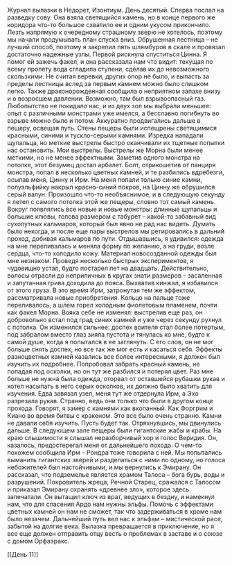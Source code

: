Журнал вылазки в Недорет, Изонтиум. День десятый. 
Сперва послал на разведку сову. Она взяла светящийся камень, но в конце первого же коридора что-то большое схватило ее и одним укусом прикончило. Лезть напрямую к очередному страшному зверю не хотелось, поэтому мы начали продумывать план спуска вниз. Обрушенная лестница – не лучший способ, поэтому я закрепил пять шлямбуров в скале и провязал достаточно надежные узлы. Первой рискнула спуститься Цинна. Я помог ей зажечь факел, и она рассказала нам что видит: текущая по всему пролету вода сгладила ступени, сделав их до невозможного скользкими. Не считая веревки, других опор не было, и выпасть за пределы лестницы вслед за первым камнем можно было слишком легко. Также драконорожденная сообщила о неприятном запахе внизу и о возросшем давлении. Возможно, там был взрывоопасный газ. Любопытство не покидало нас, и из двух зол мы выбрали меньшее: опыт с различными монстрами уже имелся, а бесславно погибнуть во взрыве можно было и потом. Аккуратно продвигались дальше в пещеру, освещая путь. Стены пещеры были испещрены светящимися красными, синими и тускло-серыми камнями. Изредка нападали щупальца, но меткие выстрелы быстро оканчивали их тщетные попытки нас остановить. Мои выстрелы. Выстрелы же Морна были менее меткими, но не менее эффектными. Заметив одного монстра на потолке, этот безумец достал арбалет. Болт, отрикошетив от панциря монстра, попал в несколько цветных камней, и те разбились вдребезги, осыпав меня, Цинну и Ирм. На меня попали только синие камни, полуэльфийку накрыл красно-синий покров, на Цинну же обрушился серый валун. Произошло что-то необъяснимое, и в следующую секунду я летел с самого потолка этой же пещеры, словно тот самый камень. Вокруг появлялись все новые и новые монстры: длинные щупальцы и большие клювы, голова размером с табурет – какой-то забавный вид сухопутных кальмаров, который был явно не рад нас видеть. Думать было некогда, и после еще пары выстрелов мы ретировались в дальний проход, добивая кальмаров по пути. Отдышавшись, я удивился: одежда на мне переливалась и меняла форму по желанию, а на груди, возле сердца, что-то холодило кожу. Материал новосозданной одежды был мне незнаком. Проведя несколько быстрых экспериментов, я чудовищно устал, будто постарел лет на двадцать. Действительно, волосы отрасли до неприличных в кругах знати размеров – засаленная и запутанная грива доходила до пояса. Выхватив кинжал, я избавился от этого груза. В это время Ирм, затронутая тем же эффектом, рассматривала новые приобретения. Кольцо на пальце тоже переливалось, а шлем горел холодным фиолетовым пламенем, почти как факел Морна. Вояка себе не изменял: выстрелив еще раз, он добровольно встал под град синих камней и уже через секунду рухнул с потолка. Он изменился сильнее: доспех воителя стал более потертым, под забралом вместо глаз зияла пустота и тянулась ко мне, будто к самой душе, когда я попытался в ее заглянуть. С его слов, он не мог больше снять доспех, но все так же мог есть и касаться себя. Эффекты разноцветных камней казались все более интересными, я должен был изучить их подробнее. Попробовал забрать красный камень, не попадая под осколки, но он тут же разбился и потерял цвет. Раз мне больше не нужна была одежда, оторвал от оставшейся рубашки рукав и хотел насыпать в него серых осколков, их должно было хватить для изучения. Едва завязал узел, меня тут же отдернула Ирм, а Эхо разрезала рукав. Странно, ведь они только что были в другом конце прохода. Говорят, я замер с камнями как вкопанный. Как Форгрим и Киано во время битвы с кракеном. Это все было очень странно. Камни не давали себя изучить. Пусть будет так. Отряхнувшись, мы двинулись дальше. В следующем зале пещеры были гигантские жабы и крабы. На краю слышимости я слышал неразборчивый хор и голос Веридия. Он, казалось, предостерегал меня от дальнейшего похода. О чем-то похожем сообщила Ирм – Рондра тоже говорила с ней. Мы попытались выманить гигантских зверей и разделаться с ними по одному, но голоса небожителей был настойчивыми, и мы вернулись к Эмирану.
Он рассказал, что подземелье является храмом Талоса – бога бурь, воды и разрушений. Покровитель жреца, Речной Старец, сражался с Талосом и приказал Эмирану охранять «древнее зло», которое здесь запечатали. Он вытащил ключ из врат, ведущих в бездну, и намекнул нам, что для спасения Ардо нам нужны эльфы. Помочь с эффектами цветных камней он нам не сможет, так что задерживаться в храме нам было незачем. Дальнейший путь вел нас к эльфам – мистической расе, забытой на долгие века. Вылазка превращается в приключение, но я все еще должен отправить отцу весть о проблемах в заставе и о союзе с домом Орфаэракс.

[[День 11]]